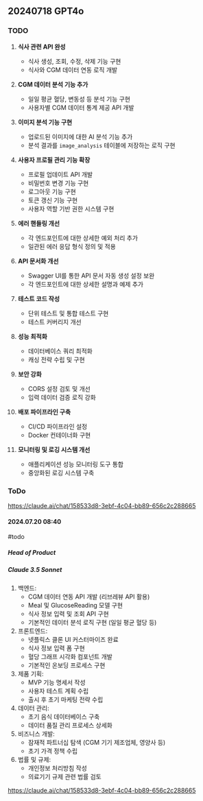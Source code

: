 ## 20240718 GPT4o

### TODO

1. **식사 관련 API 완성**
    
    - 식사 생성, 조회, 수정, 삭제 기능 구현
    - 식사와 CGM 데이터 연동 로직 개발
2. **CGM 데이터 분석 기능 추가**
    
    - 일일 평균 혈당, 변동성 등 분석 기능 구현
    - 사용자별 CGM 데이터 통계 제공 API 개발
3. **이미지 분석 기능 구현**
    
    - 업로드된 이미지에 대한 AI 분석 기능 추가
    - 분석 결과를 `image_analysis` 테이블에 저장하는 로직 구현
4. **사용자 프로필 관리 기능 확장**
    
    - 프로필 업데이트 API 개발
    - 비밀번호 변경 기능 구현
    - 로그아웃 기능 구현
    - 토큰 갱신 기능 구현
    - 사용자 역할 기반 권한 시스템 구현
5. **에러 핸들링 개선**
    
    - 각 엔드포인트에 대한 상세한 예외 처리 추가
    - 일관된 에러 응답 형식 정의 및 적용
6. **API 문서화 개선**
    
    - Swagger UI를 통한 API 문서 자동 생성 설정 보완
    - 각 엔드포인트에 대한 상세한 설명과 예제 추가
7. **테스트 코드 작성**
    
    - 단위 테스트 및 통합 테스트 구현
    - 테스트 커버리지 개선
8. **성능 최적화**
    
    - 데이터베이스 쿼리 최적화
    - 캐싱 전략 수립 및 구현
9. **보안 강화**
    
    - CORS 설정 검토 및 개선
    - 입력 데이터 검증 로직 강화
10. **배포 파이프라인 구축**
    
    - CI/CD 파이프라인 설정
    - Docker 컨테이너화 구현
11. **모니터링 및 로깅 시스템 개선**
    
    - 애플리케이션 성능 모니터링 도구 통합
    - 중앙화된 로깅 시스템 구축

### ToDo

https://claude.ai/chat/158533d8-3ebf-4c04-bb89-656c2c288665
#### 2024.07.20 08:40

#todo

##### Head of Product

##### Claude 3.5 Sonnet

1. 백엔드:
    - CGM 데이터 연동 API 개발 (리브레뷰 API 활용)
    - Meal 및 GlucoseReading 모델 구현
    - 식사 정보 입력 및 조회 API 구현
    - 기본적인 데이터 분석 로직 구현 (일일 평균 혈당 등)
2. 프론트엔드:
    - 넷플릭스 클론 UI 커스터마이즈 완료
    - 식사 정보 입력 폼 구현
    - 혈당 그래프 시각화 컴포넌트 개발
    - 기본적인 온보딩 프로세스 구현
3. 제품 기획:
    - MVP 기능 명세서 작성
    - 사용자 테스트 계획 수립
    - 출시 후 초기 마케팅 전략 수립
4. 데이터 관리:
    - 초기 음식 데이터베이스 구축
    - 데이터 품질 관리 프로세스 상세화
5. 비즈니스 개발:
    - 잠재적 파트너십 탐색 (CGM 기기 제조업체, 영양사 등)
    - 초기 가격 정책 수립
6. 법률 및 규제:
    - 개인정보 처리방침 작성
    - 의료기기 규제 관련 법률 검토

https://claude.ai/chat/158533d8-3ebf-4c04-bb89-656c2c288665